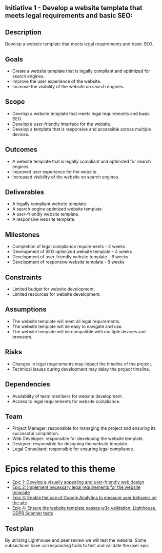 ## Initiative 1 - Develop a website template that meets legal requirements and basic SEO:
## Description
Develop a website template that meets legal requirements and basic SEO.

## Goals
- Create a website template that is legally compliant and optimized for search engines.
- Improve the user experience of the website.
- Increase the visibility of the website on search engines.

## Scope
- Develop a website template that meets legal requirements and basic SEO.
- Develop a user-friendly interface for the website.
- Develop a template that is responsive and accessible across multiple devices.

## Outcomes
- A website template that is legally compliant and optimized for search engines.
- Improved user experience for the website.
- Increased visibility of the website on search engines.

## Deliverables
- A legally compliant website template.
- A search engine optimized website template.
- A user-friendly website template.
- A responsive website template.

## Milestones
- Completion of legal compliance requirements - 2 weeks
- Development of SEO optimized website template - 4 weeks
- Development of user-friendly website template - 6 weeks
- Development of responsive website template - 8 weeks

## Constraints
- Limited budget for website development.
- Limited resources for website development.

## Assumptions
- The website template will meet all legal requirements.
- The website template will be easy to navigate and use.
- The website template will be compatible with multiple devices and browsers.

## Risks
- Changes in legal requirements may impact the timeline of the project.
- Technical issues during development may delay the project timeline.

## Dependencies
- Availability of team members for website development.
- Access to legal requirements for website compliance.

## Team
- Project Manager: responsible for managing the project and ensuring its successful completion.
- Web Developer: responsible for developing the website template.
- Designer: responsible for designing the website template.
- Legal Consultant: responsible for ensuring legal compliance. 

# Epics related to this theme
- [Epic 1: Develop a visually appealing and user-friendly web design](Epics_1/epic1.md)
- [Epic 2: Implement necessary legal requirements for the website template](Epics_1/epic2.md)
- [Epic 3: Enable the use of Google Analytics to measure user behavior on the site](Epics_1/epic3.md)
- [Epic 4: Ensure the website template passes w3c validation, Lighthouse, GDPR Scanner tests](Epics_1/epic4.md)

## Test plan
By utilizing Lighthouse and peer review we will test the website.  Some subsections have corresponding tools to test and validate the user epic


